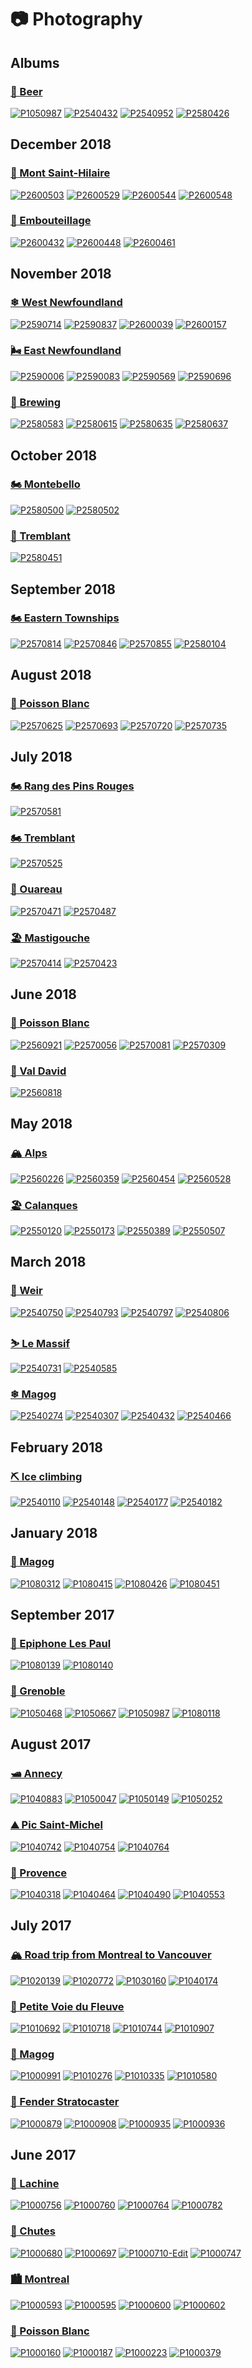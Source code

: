 # 📷 Photography

## Albums

### [🍺 Beer](/beer.md)

[![P1050987](/photos/thumb/P1050987.jpg)](/beer.md)
[![P2540432](/photos/thumb/P2540432.jpg)](/beer.md)
[![P2540952](/photos/thumb/P2540952.jpg)](/beer.md)
[![P2580426](/photos/thumb/P2580426.jpg)](/beer.md)

## December 2018

### [🦌 Mont Saint-Hilaire](/2018/2018-12-13-mont-saint-hilaire.md)

[![P2600503](/photos/thumb/P2600503.jpg)](/2018/2018-12-13-mont-saint-hilaire.md)
[![P2600529](/photos/thumb/P2600529.jpg)](/2018/2018-12-13-mont-saint-hilaire.md)
[![P2600544](/photos/thumb/P2600544.jpg)](/2018/2018-12-13-mont-saint-hilaire.md)
[![P2600548](/photos/thumb/P2600548.jpg)](/2018/2018-12-13-mont-saint-hilaire.md)


### [🍾 Embouteillage](/2018/2018-12-04-embouteillage.md)

[![P2600432](/photos/thumb/P2600432.jpg)](/2018/2018-12-04-embouteillage.md)
[![P2600448](/photos/thumb/P2600448.jpg)](/2018/2018-12-04-embouteillage.md)
[![P2600461](/photos/thumb/P2600461.jpg)](/2018/2018-12-04-embouteillage.md)

## November 2018

### [❄ West Newfoundland](/2018/2018-11-24-west-newfoundland.md)

[![P2590714](/photos/thumb/P2590714.jpg)](/2018/2018-11-24-west-newfoundland.md)
[![P2590837](/photos/thumb/P2590837.jpg)](/2018/2018-11-24-west-newfoundland.md)
[![P2600039](/photos/thumb/P2600039.jpg)](/2018/2018-11-24-west-newfoundland.md)
[![P2600157](/photos/thumb/P2600157.jpg)](/2018/2018-11-24-west-newfoundland.md)

### [🌬 East Newfoundland](/2018/2018-11-20-east-newfoundland.md)

[![P2590006](/photos/thumb/P2590006.jpg)](/2018/2018-11-20-east-newfoundland.md)
[![P2590083](/photos/thumb/P2590083.jpg)](/2018/2018-11-20-east-newfoundland.md)
[![P2590569](/photos/thumb/P2590569.jpg)](/2018/2018-11-20-east-newfoundland.md)
[![P2590696](/photos/thumb/P2590696.jpg)](/2018/2018-11-20-east-newfoundland.md)


### [🌾 Brewing](/2018/2018-11-26-brewing.md)

[![P2580583](/photos/thumb/P2580583.jpg)](/2018/2018-11-26-brewing.md)
[![P2580615](/photos/thumb/P2580615.jpg)](/2018/2018-11-26-brewing.md)
[![P2580635](/photos/thumb/P2580635.jpg)](/2018/2018-11-26-brewing.md)
[![P2580637](/photos/thumb/P2580637.jpg)](/2018/2018-11-26-brewing.md)

## October 2018

### [🏍 Montebello](/2018/2018-10-14-montebello.md)

[![P2580500](/photos/thumb/P2580500.jpg)](/2018/2018-10-14-montebello.md)
[![P2580502](/photos/thumb/P2580502.jpg)](/2018/2018-10-14-montebello.md)

### [🍁 Tremblant](/2018/2018-10-13-tremblant.md)

[![P2580451](/photos/thumb/P2580451.jpg)](/2018/2018-10-13-tremblant.md)

## September 2018

### [🏍 Eastern Townships](/2018/2018-09-01-eastern-townships.md)

[![P2570814](/photos/thumb/P2570814.jpg)](/2018/2018-09-01-eastern-townships.md)
[![P2570846](/photos/thumb/P2570846.jpg)](/2018/2018-09-01-eastern-townships.md)
[![P2570855](/photos/thumb/P2570855.jpg)](/2018/2018-09-01-eastern-townships.md)
[![P2580104](/photos/thumb/P2580104.jpg)](/2018/2018-09-01-eastern-townships.md)

## August 2018

### [🐠 Poisson Blanc](/2018/2018-08-18-poisson-blanc.md)

[![P2570625](/photos/thumb/P2570625.jpg)](/2018/2018-08-18-poisson-blanc.md)
[![P2570693](/photos/thumb/P2570693.jpg)](/2018/2018-08-18-poisson-blanc.md)
[![P2570720](/photos/thumb/P2570720.jpg)](/2018/2018-08-18-poisson-blanc.md)
[![P2570735](/photos/thumb/P2570735.jpg)](/2018/2018-08-18-poisson-blanc.md)

## July 2018

### [🏍 Rang des Pins Rouges](/2018/2018-07-28-rang-des-pins-rouges.md)

[![P2570581](/photos/thumb/P2570581.jpg)](/2018/2018-07-28-rang-des-pins-rouges.md)

### [🏍 Tremblant](/2018/2018-07-21-tremblant.md)

[![P2570525](/photos/thumb/P2570525.jpg)](/2018/2018-07-21-tremblant.md)

### [🧗 Ouareau](/2018/2018-07-14-ouareau.md)

[![P2570471](/photos/thumb/P2570471.jpg)](/2018/2018-07-14-ouareau.md)
[![P2570487](/photos/thumb/P2570487.jpg)](/2018/2018-07-14-ouareau.md)

### [🏖 Mastigouche](/2018/2018-07-07-mastigouche.md)

[![P2570414](/photos/thumb/P2570414.jpg)](/2018/2018-07-07-mastigouche.md)
[![P2570423](/photos/thumb/P2570423.jpg)](/2018/2018-07-07-mastigouche.md)

## June 2018

### [🐠 Poisson Blanc](/2018/2018-06-29-poisson-blanc.md)

[![P2560921](/photos/thumb/P2560921.jpg)](/2018/2018-06-29-poisson-blanc.md)
[![P2570056](/photos/thumb/P2570056.jpg)](/2018/2018-06-29-poisson-blanc.md)
[![P2570081](/photos/thumb/P2570081.jpg)](/2018/2018-06-29-poisson-blanc.md)
[![P2570309](/photos/thumb/P2570309.jpg)](/2018/2018-06-29-poisson-blanc.md)

### [🧗 Val David](/2018/2018-06-25-val-david.md)

[![P2560818](/photos/thumb/P2560818.jpg)](/2018/2018-06-25-val-david.md)

## May 2018

### [🏔 Alps](/2018/2018-05-27-alps.md)

[![P2560226](/photos/thumb/P2560226.jpg)](/2018/2018-05-27-alps.md)
[![P2560359](/photos/thumb/P2560359.jpg)](/2018/2018-05-27-alps.md)
[![P2560454](/photos/thumb/P2560454.jpg)](/2018/2018-05-27-alps.md)
[![P2560528](/photos/thumb/P2560528.jpg)](/2018/2018-05-27-alps.md)

### [🏖 Calanques](/2018/2018-05-19-calanques.md)

[![P2550120](/photos/thumb/P2550120.jpg)](/2018/2018-05-19-calanques.md)
[![P2550173](/photos/thumb/P2550173.jpg)](/2018/2018-05-19-calanques.md)
[![P2550389](/photos/thumb/P2550389.jpg)](/2018/2018-05-19-calanques.md)
[![P2550507](/photos/thumb/P2550507.jpg)](/2018/2018-05-19-calanques.md)

## March 2018

### [🧗 Weir](/2018/2018-03-31-weir.md)

[![P2540750](/photos/thumb/P2540750.jpg)](/2018/2018-03-31-weir.md)
[![P2540793](/photos/thumb/P2540793.jpg)](/2018/2018-03-31-weir.md)
[![P2540797](/photos/thumb/P2540797.jpg)](/2018/2018-03-31-weir.md)
[![P2540806](/photos/thumb/P2540806.jpg)](/2018/2018-03-31-weir.md)

### [⛷ Le Massif](/2018/2018-03-18-le-massif.md)

[![P2540731](/photos/thumb/P2540731.jpg)](/2018/2018-03-18-le-massif.md)
[![P2540585](/photos/thumb/P2540585.jpg)](/2018/2018-03-18-le-massif.md)

### [❄ Magog](/2018/2018-03-03-magog.md)

[![P2540274](/photos/thumb/P2540274.jpg)](/2018/2018-03-03-magog.md)
[![P2540307](/photos/thumb/P2540307.jpg)](/2018/2018-03-03-magog.md)
[![P2540432](/photos/thumb/P2540432.jpg)](/2018/2018-03-03-magog.md)
[![P2540466](/photos/thumb/P2540466.jpg)](/2018/2018-03-03-magog.md)

## February 2018

### [⛏ Ice climbing](/2018/2018-02-24-ice-climbing.md)

[![P2540110](/photos/thumb/P2540110.jpg)](/2018/2018-02-24-ice-climbing.md)
[![P2540148](/photos/thumb/P2540148.jpg)](/2018/2018-02-24-ice-climbing.md)
[![P2540177](/photos/thumb/P2540177.jpg)](/2018/2018-02-24-ice-climbing.md)
[![P2540182](/photos/thumb/P2540182.jpg)](/2018/2018-02-24-ice-climbing.md)

## January 2018

### [🦙 Magog](/2018/2018-01-13-magog.md)

[![P1080312](/photos/thumb/P1080312.jpg)](/2018/2018-01-13-magog.md)
[![P1080415](/photos/thumb/P1080415.jpg)](/2018/2018-01-13-magog.md)
[![P1080426](/photos/thumb/P1080426.jpg)](/2018/2018-01-13-magog.md)
[![P1080451](/photos/thumb/P1080451.jpg)](/2018/2018-01-13-magog.md)

## September 2017

### [🎸 Epiphone Les Paul](/2017/2017-09-14-epiphone.md)

[![P1080139](/photos/thumb/P1080139.jpg)](/2017/2017-09-14-epiphone.md)
[![P1080140](/photos/thumb/P1080140.jpg)](/2017/2017-09-14-epiphone.md)

### [🚠 Grenoble](/2017/2017-09-03-grenoble.md)

[![P1050468](/photos/thumb/P1050468.jpg)](/2017/2017-09-03-grenoble.md)
[![P1050667](/photos/thumb/P1050667.jpg)](/2017/2017-09-03-grenoble.md)
[![P1050987](/photos/thumb/P1050987.jpg)](/2017/2017-09-03-grenoble.md)
[![P1080118](/photos/thumb/P1080118.jpg)](/2017/2017-09-03-grenoble.md)

## August 2017

### [🛥 Annecy](/2017/2017-08-27-annecy.md)

[![P1040883](/photos/thumb/P1040883.jpg)](/2017/2017-08-27-annecy.md)
[![P1050047](/photos/thumb/P1050047.jpg)](/2017/2017-08-27-annecy.md)
[![P1050149](/photos/thumb/P1050149.jpg)](/2017/2017-08-27-annecy.md)
[![P1050252](/photos/thumb/P1050252.jpg)](/2017/2017-08-27-annecy.md)

### [⛰ Pic Saint-Michel](/2017/2017-08-25-pic-saint-michel.md)

[![P1040742](/photos/thumb/P1040742.jpg)](/2017/2017-08-25-pic-saint-michel.md)
[![P1040754](/photos/thumb/P1040754.jpg)](/2017/2017-08-25-pic-saint-michel.md)
[![P1040764](/photos/thumb/P1040764.jpg)](/2017/2017-08-25-pic-saint-michel.md)

### [🍷 Provence](/2017/2017-08-11-provence.md)

[![P1040318](/photos/thumb/P1040318.jpg)](/2017/2017-08-11-provence.md)
[![P1040464](/photos/thumb/P1040464.jpg)](/2017/2017-08-11-provence.md)
[![P1040490](/photos/thumb/P1040490.jpg)](/2017/2017-08-11-provence.md)
[![P1040553](/photos/thumb/P1040553.jpg)](/2017/2017-08-11-provence.md)

## July 2017

### [🏔 Road trip from Montreal to Vancouver](/2017/2017-07-14-road-trip.md)

[![P1020139](/photos/thumb/P1020139.jpg)](/2017/2017-07-14-road-trip.md)
[![P1020772](/photos/thumb/P1020772.jpg)](/2017/2017-07-14-road-trip.md)
[![P1030160](/photos/thumb/P1030160.jpg)](/2017/2017-07-14-road-trip.md)
[![P1040174](/photos/thumb/P1040174.jpg)](/2017/2017-07-14-road-trip.md)

### [🚴 Petite Voie du Fleuve](/2017/2017-07-06-petite-voie-du-fleuve.md)

[![P1010692](/photos/thumb/P1010692.jpg)](/2017/2017-07-06-petite-voie-du-fleuve.md)
[![P1010718](/photos/thumb/P1010718.jpg)](/2017/2017-07-06-petite-voie-du-fleuve.md)
[![P1010744](/photos/thumb/P1010744.jpg)](/2017/2017-07-06-petite-voie-du-fleuve.md)
[![P1010907](/photos/thumb/P1010907.jpg)](/2017/2017-07-06-petite-voie-du-fleuve.md)

### [🚐 Magog](/2017/2017-07-24-magog.md)

[![P1000991](/photos/thumb/P1000991.jpg)](/2017/2017-07-24-magog.md)
[![P1010276](/photos/thumb/P1010276.jpg)](/2017/2017-07-24-magog.md)
[![P1010335](/photos/thumb/P1010335.jpg)](/2017/2017-07-24-magog.md)
[![P1010580](/photos/thumb/P1010580.jpg)](/2017/2017-07-24-magog.md)

### [🎸 Fender Stratocaster](/2017/2017-07-24-strat.md)

[![P1000879](/photos/thumb/P1000879.jpg)](/2017/2017-07-24-strat.md)
[![P1000908](/photos/thumb/P1000908.jpg)](/2017/2017-07-24-strat.md)
[![P1000935](/photos/thumb/P1000935.jpg)](/2017/2017-07-24-strat.md)
[![P1000936](/photos/thumb/P1000936.jpg)](/2017/2017-07-24-strat.md)

## June 2017

### [🚴 Lachine](/2017/2017-06-22-lachine.md)

[![P1000756](/photos/thumb/P1000756.jpg)](/2017/2017-06-22-lachine.md)
[![P1000760](/photos/thumb/P1000760.jpg)](/2017/2017-06-22-lachine.md)
[![P1000764](/photos/thumb/P1000764.jpg)](/2017/2017-06-22-lachine.md)
[![P1000782](/photos/thumb/P1000782.jpg)](/2017/2017-06-22-lachine.md)

### [🌊 Chutes](/2017/2017-06-18-chutes.md)

[![P1000680](/photos/thumb/P1000680.jpg)](/2017/2017-06-18-chutes.md)
[![P1000697](/photos/thumb/P1000697.jpg)](/2017/2017-06-18-chutes.md)
[![P1000710-Edit](/photos/thumb/P1000710-Edit.jpg)](/2017/2017-06-18-chutes.md)
[![P1000747](/photos/thumb/P1000747.jpg)](/2017/2017-06-18-chutes.md)

### [🏙 Montreal](/2017/2017-06-14-montreal.md)

[![P1000593](/photos/thumb/P1000593.jpg)](/2017/2017-06-14-montreal.md)
[![P1000595](/photos/thumb/P1000595.jpg)](/2017/2017-06-14-montreal.md)
[![P1000600](/photos/thumb/P1000600.jpg)](/2017/2017-06-14-montreal.md)
[![P1000602](/photos/thumb/P1000602.jpg)](/2017/2017-06-14-montreal.md)

### [🐠 Poisson Blanc](/2017/2017-06-09-poisson-blanc.md)

[![P1000160](/photos/thumb/P1000160.jpg)](/2017/2017-06-09-poisson-blanc.md)
[![P1000187](/photos/thumb/P1000187.jpg)](/2017/2017-06-09-poisson-blanc.md)
[![P1000223](/photos/thumb/P1000223.jpg)](/2017/2017-06-09-poisson-blanc.md)
[![P1000379](/photos/thumb/P1000379.jpg)](/2017/2017-06-09-poisson-blanc.md)
